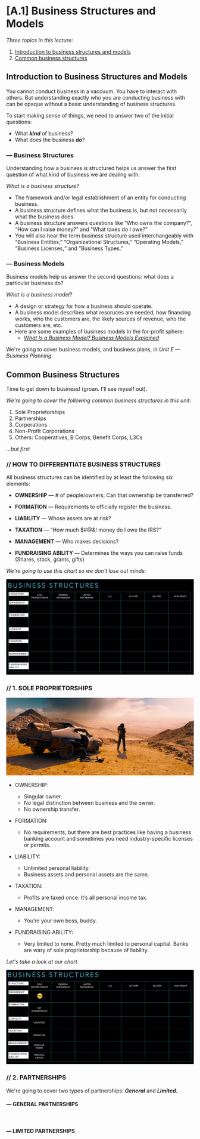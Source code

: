 # [A.1]	Business Structures and Models

*Three topics in this lecture:*  

1. [Introduction to business structures and models](#ibsm)
1. [Common business structures](#cbs)  

## <a name="ibsm">Introduction to Business Structures and Models</a>

You cannot conduct business in a vaccuum. You have to interact with others. But understanding exactly *who* you are conducting business with can be opaque without a basic understanding of business structures.

To start making sense of things, we need to answer two of the initial questions:

* What ***kind*** of business?
* What does the business ***do***?

### — Business Structures
Understanding how a business is structured helps us answer the first question of what kind of business we are dealing with. 

*What is a business structure?*

* The framework and/or legal establishment of an entity for conducting business.
* A business structure defines what the business is, but not necessarily what the
business does.
* A business structure answers questions like “Who owns the company?”, “How
can I raise money?” and “What taxes do I owe?”
* You will also hear the term business structure used interchangeably with
“Business Entities,” “Organizational Structures,” “Operating Models,”
“Business Licenses,“ and ”Business Types.”

### — Business Models
Business models help us answer the second questions: what does a particular business do? 

*What is a business model?*

* A design or strategy for how a business should operate. 
* A business model describes what resoruces are needed, how financing works, who the customers are, the likely sources of revenue, who the customers are, etc. 
* Here are some examples of business models in the for-profit sphere:
	* *[What Is a Business Model? Business Models Explained](https://articles.bplans.com/what-is-a-business-model-business-models-explained/)*
 	
We're going to cover business models, and business plans, in *Unit E — Business Planning*. 


## <a name="cbs">Common Business Structures</a>  

Time to get down to business! (groan. I'll see myself out). 

*We're going to cover the following common business structures in this unit:*

1. Sole Proprietorships
2. Partnerships
3. Corporations
4. Non-Profit Corporations
5. Others: Cooperatives, B Corps, Benefit Corps, L3Cs

...*but first*

### // HOW TO DIFFERENTIATE BUSINESS STRUCTURES
All business structures can be identified by at least the following six elements:

* **OWNERSHIP** — # of people/owners; Can that ownership be transferred?

* **FORMATION** — Requirements to officially register the business.
* **LIABILITY** — Whose assets are at risk?
* **TAXATION** — “How much $#@&! money do I owe the IRS?”
* **MANAGEMENT** — Who makes decisions?
* **FUNDRAISING ABILITY** — Determines the ways you can raise funds (Shares, stock, grants, gifts)

*We're going to use this chart so we don't lose out minds:*

![](https://github.com/Orthelious/PDCP_Spring2019/blob/master/images/BusiStruct_None.png)

### // 1. SOLE PROPRIETORSHIPS
![](https://github.com/Orthelious/PDCP_Spring2019/blob/master/images/MadMax_Sole.jpeg)

* OWNERSHIP:
	* Singular owner.
	* No legal distinction between business and the owner. 
	* No ownership transfer.
* FORMATION: 
	* No requirements, but there are best practices like having a
business banking account and sometimes you need industry-specific licenses
or permits.
* LIABILITY: 
	* Unlimited personal liability. 
	* Business assets and personal assets are the same. 

* TAXATION: 
	* Profits are taxed once. It’s all personal income tax.
* MANAGEMENT: 
	* You’re your own boss, buddy.
* FUNDRAISING ABILITY: 
	* Very limited to none. Pretty much limited to
personal capital. Banks are wary of sole proprietorship because of liability.

*Let's take a look at our chart*

![](https://github.com/Orthelious/PDCP_Spring2019/blob/master/images/BusiStruct_1.png)

### // 2. PARTNERSHIPS
We're going to cover two types of partnerships: ***General*** and ***Limited.***

#### **— GENERAL PARTNERSHIPS**
![]()

#### **— LIMITED PARTNERSHIPS**
![]()
